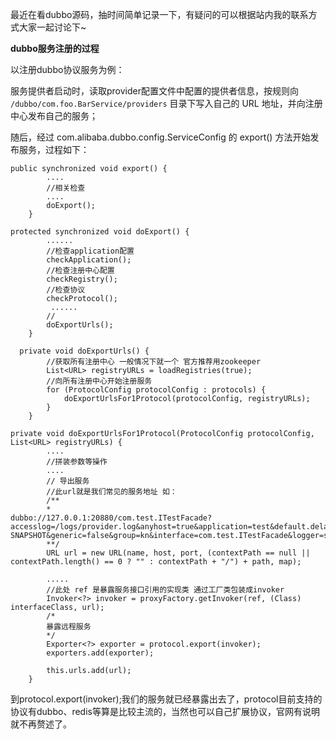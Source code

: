 最近在看dubbo源码，抽时间简单记录一下，有疑问的可以根据站内我的联系方式大家一起讨论下~

**dubbo服务注册的过程**

以注册dubbo协议服务为例：

服务提供者启动时，读取provider配置文件中配置的提供者信息，按规则向 `/dubbo/com.foo.BarService/providers` 目录下写入自己的 URL 地址，并向注册中心发布自己的服务；

随后，经过 com.alibaba.dubbo.config.ServiceConfig 的 export() 方法开始发布服务，过程如下：

```
public synchronized void export() {
        ....
        //相关检查
        ....
        doExport();
    }
```

```
protected synchronized void doExport() {
        ......
        //检查application配置
        checkApplication();
        //检查注册中心配置
        checkRegistry();
        //检查协议
        checkProtocol();
         ......
        //
        doExportUrls();
    }
```

```
  private void doExportUrls() {
  		//获取所有注册中心 一般情况下就一个 官方推荐用zookeeper
        List<URL> registryURLs = loadRegistries(true);
        //向所有注册中心开始注册服务
        for (ProtocolConfig protocolConfig : protocols) {
            doExportUrlsFor1Protocol(protocolConfig, registryURLs);
        }
    }
```

```
private void doExportUrlsFor1Protocol(ProtocolConfig protocolConfig, List<URL> registryURLs) {
        ....
        //拼装参数等操作
        ....
        // 导出服务
        //此url就是我们常见的服务地址 如：
        /**
        *  
dubbo://127.0.0.1:20880/com.test.ITestFacade?accesslog=/logs/provider.log&anyhost=true&application=test&default.delay=-1&default.loadbalance=random&default.timeout=5000&delay=-1&dubbo=2.5.5.cat-SNAPSHOT&generic=false&group=kn&interface=com.test.ITestFacade&logger=slf4j&methods=sayHello&owner=...&pid=9124&side=provider&threads=300&timestamp=1507863779965
        **/
        URL url = new URL(name, host, port, (contextPath == null || contextPath.length() == 0 ? "" : contextPath + "/") + path, map);

        .....
 	    //此处 ref 是暴露服务接口引用的实现类 通过工厂类包装成invoker
      	Invoker<?> invoker = proxyFactory.getInvoker(ref, (Class) interfaceClass, url);
      	/*
      	暴露远程服务
      	*/
		Exporter<?> exporter = protocol.export(invoker);
		exporters.add(exporter);
             
        this.urls.add(url);
    }
```

到protocol.export(invoker);我们的服务就已经暴露出去了，protocol目前支持的协议有dubbo、redis等算是比较主流的，当然也可以自己扩展协议，官网有说明就不再赘述了。